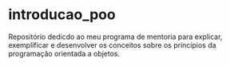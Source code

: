 # introducao_poo
Repositório dedicdo ao meu programa de mentoria para explicar, exemplificar e desenvolver os conceitos sobre os princípios da programação orientada a objetos.
